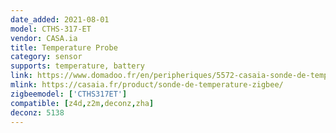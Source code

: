 ```yaml
---
date_added: 2021-08-01
model: CTHS-317-ET
vendor: CASA.ia
title: Temperature Probe
category: sensor
supports: temperature, battery
link: https://www.domadoo.fr/en/peripheriques/5572-casaia-sonde-de-temperature-deportee-sur-cable-zigbee-3770021021052.html
mlink: https://casaia.fr/product/sonde-de-temperature-zigbee/
zigbeemodel: ['CTHS317ET']
compatible: [z4d,z2m,deconz,zha]
deconz: 5138
---
```


